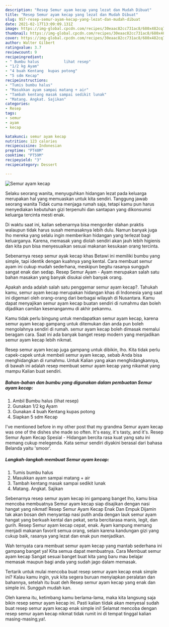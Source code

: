 ```yaml
---
description: "Resep Semur ayam kecap yang lezat dan Mudah Dibuat"
title: "Resep Semur ayam kecap yang lezat dan Mudah Dibuat"
slug: 957-resep-semur-ayam-kecap-yang-lezat-dan-mudah-dibuat
date: 2021-02-17T13:09:09.131Z
image: https://img-global.cpcdn.com/recipes/30eaac82cc731ac8/680x482cq70/semur-ayam-kecap-foto-resep-utama.jpg
thumbnail: https://img-global.cpcdn.com/recipes/30eaac82cc731ac8/680x482cq70/semur-ayam-kecap-foto-resep-utama.jpg
cover: https://img-global.cpcdn.com/recipes/30eaac82cc731ac8/680x482cq70/semur-ayam-kecap-foto-resep-utama.jpg
author: Walter Gilbert
ratingvalue: 3.7
reviewcount: 9
recipeingredient:
- " Bumbu halus           lihat resep"
- "1/2 kg Ayam"
- "4 buah Kentang  kupas potong"
- "5 sdm Kecap"
recipeinstructions:
- "Tumis bumbu halus"
- "Masukkan ayam sampai matang + air"
- "Tambah kentang masak sampai sedikit lunak"
- "Matang. Angkat. Sajikan"
categories:
- Resep
tags:
- semur
- ayam
- kecap

katakunci: semur ayam kecap 
nutrition: 123 calories
recipecuisine: Indonesian
preptime: "PT40M"
cooktime: "PT59M"
recipeyield: "3"
recipecategory: Dessert

---
```



![Semur ayam kecap](https://img-global.cpcdn.com/recipes/30eaac82cc731ac8/680x482cq70/semur-ayam-kecap-foto-resep-utama.jpg)

Selaku seorang wanita, menyuguhkan hidangan lezat pada keluarga merupakan hal yang memuaskan untuk kita sendiri. Tanggung jawab seorang  wanita Tidak cuma menjaga rumah saja, tetapi kamu pun harus menyediakan kebutuhan gizi terpenuhi dan santapan yang dikonsumsi keluarga tercinta mesti enak.

Di waktu  saat ini, kalian sebenarnya bisa mengorder olahan praktis walaupun tidak harus susah memasaknya lebih dulu. Namun banyak juga lho mereka yang selalu ingin memberikan hidangan yang terlezat bagi keluarganya. Karena, memasak yang diolah sendiri akan jauh lebih higienis dan kita pun bisa menyesuaikan sesuai makanan kesukaan orang tercinta. 

Sebenarnya resep semur ayak kecap khas Betawi ini memiliki bumbu yang simple, tapi identik dengan kuahnya yang kental. Cara membuat semur ayam ini cukup mudah sederhana, meskipun begitu rasanya sungguh sangat enak dan sedap. Resep Semur Ayam - Ayam merupakan salah satu bahan masakan yang banyak disukai oleh banyak orang.

Apakah anda adalah salah satu penggemar semur ayam kecap?. Tahukah kamu, semur ayam kecap merupakan hidangan khas di Indonesia yang saat ini digemari oleh orang-orang dari berbagai wilayah di Nusantara. Kamu dapat menyajikan semur ayam kecap buatan sendiri di rumahmu dan boleh dijadikan camilan kesenanganmu di akhir pekanmu.

Kamu tidak perlu bingung untuk mendapatkan semur ayam kecap, karena semur ayam kecap gampang untuk ditemukan dan anda pun boleh mengolahnya sendiri di rumah. semur ayam kecap boleh dimasak memalui beragam cara. Saat ini ada banyak banget resep modern yang menjadikan semur ayam kecap lebih nikmat.

Resep semur ayam kecap juga gampang untuk dibikin, lho. Kita tidak perlu capek-capek untuk membeli semur ayam kecap, sebab Anda bisa menghidangkan di rumahmu. Untuk Kalian yang akan menghidangkannya, di bawah ini adalah resep membuat semur ayam kecap yang nikamat yang mampu Kalian buat sendiri.

<!--inarticleads1-->

##### Bahan-bahan dan bumbu yang digunakan dalam pembuatan Semur ayam kecap:

1. Ambil  Bumbu halus           (lihat resep)
1. Gunakan 1/2 kg Ayam
1. Gunakan 4 buah Kentang  kupas potong
1. Siapkan 5 sdm Kecap


I&#39;ve mentioned before in my other post that my grandma Semur ayam kecap was one of the dishes she made so often. It&#39;s easy, it&#39;s tasty, and it&#39;s. Resep Semur Ayam Kecap Spesial - Hidangan bercita rasa kuat yang satu ini memang cukup melegenda. Kata semur sendiri diyakini berasal dari bahasa Belanda yaitu &#39;smoor&#39;. 

<!--inarticleads2-->

##### Langkah-langkah membuat Semur ayam kecap:

1. Tumis bumbu halus
1. Masukkan ayam sampai matang + air
1. Tambah kentang masak sampai sedikit lunak
1. Matang. Angkat. Sajikan


Sebenarnya resep semur ayam kecap ini gampang banget lho, kamu bisa mencoba membuatnya Semur ayam kecap siap disajikan dengan nasi hangat yang nikmat! Resep Semur Ayam Kecap Enak Dan Empuk Dijamin tak akan bosan deh menyantap nasi putih anda dengan lauk semur ayam hangat yang berkuah kental dan pekat, serta bercitarasa manis, legit, dan gurih. Resep Semur ayam kecap cepat, enak. Ayam kampung memang menjadi makanan favorit semua orang, selain karena kandungan gizi yang cukup baik, rasanya yang lezat dan enak pun menjadikan. 

Wah ternyata cara membuat semur ayam kecap yang mantab sederhana ini gampang banget ya! Kita semua dapat membuatnya. Cara Membuat semur ayam kecap Sangat sesuai banget buat kita yang baru mau belajar memasak maupun bagi anda yang sudah jago dalam memasak.

Tertarik untuk mulai mencoba buat resep semur ayam kecap enak simple ini? Kalau kamu ingin, yuk kita segera buruan menyiapkan peralatan dan bahannya, setelah itu buat deh Resep semur ayam kecap yang enak dan simple ini. Sungguh mudah kan. 

Oleh karena itu, ketimbang kamu berlama-lama, maka kita langsung saja bikin resep semur ayam kecap ini. Pasti kalian tiidak akan menyesal sudah buat resep semur ayam kecap enak simple ini! Selamat mencoba dengan resep semur ayam kecap nikmat tidak rumit ini di tempat tinggal kalian masing-masing,ya!.


